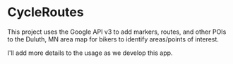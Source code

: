 # CycleRoutes
This project uses the Google API v3 to add markers, routes, and other POIs to the Duluth, MN area map for bikers to identify areas/points of interest. 

I'll add more details to the usage as we develop this app.
